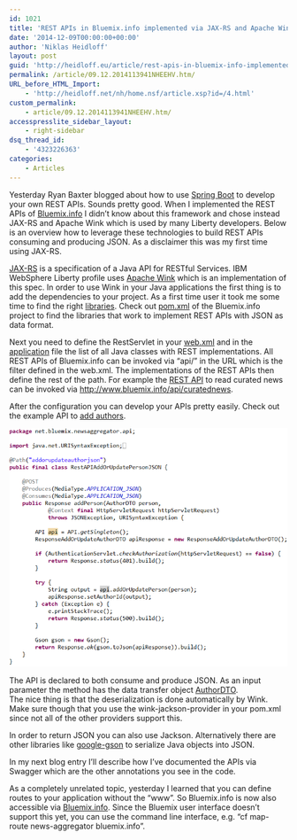 ```yaml
---
id: 1021
title: 'REST APIs in Bluemix.info implemented via JAX-RS and Apache Wink'
date: '2014-12-09T00:00:00+00:00'
author: 'Niklas Heidloff'
layout: post
guid: 'http://heidloff.eu/article/rest-apis-in-bluemix-info-implemented-via-jax-rs-and-apache-wink/'
permalink: /article/09.12.2014113941NHEEHV.htm/
URL_before_HTML_Import:
    - 'http://heidloff.net/nh/home.nsf/article.xsp?id=/4.html'
custom_permalink:
    - article/09.12.2014113941NHEEHV.htm/
accesspresslite_sidebar_layout:
    - right-sidebar
dsq_thread_id:
    - '4323226363'
categories:
    - Articles
---
```


 Yesterday Ryan Baxter blogged about how to use [Spring Boot](http://ryanjbaxter.com/2014/12/08/building-bootiful-java-apps/) to develop your own REST APIs. Sounds pretty good. When I implemented the REST APIs of [Bluemix.info](http://www.bluemix.info/) I didn’t know about this framework and chose instead JAX-RS and Apache Wink which is used by many Liberty developers. Below is an overview how to leverage these technologies to build REST APIs consuming and producing JSON. As a disclaimer this was my first time using JAX-RS.

[JAX-RS](https://jax-rs-spec.java.net/) is a specification of a Java API for RESTful Services. IBM WebSphere Liberty profile uses [Apache Wink](http://wink.apache.org/) which is an implementation of this spec. In order to use Wink in your Java applications the first thing is to add the dependencies to your project. As a first time user it took me some time to find the right [libraries](http://mvnrepository.com/artifact/org.apache.wink). Check out [pom.xml](https://github.com/IBM-Bluemix/news-aggregator/blob/master/pom.xml) of the Bluemix.info project to find the libraries that work to implement REST APIs with JSON as data format.

 Next you need to define the RestServlet in your [web.xml](https://github.com/IBM-Bluemix/news-aggregator/blob/master/src/main/webapp/WEB-INF/web.xml) and in the [application](https://github.com/IBM-Bluemix/news-aggregator/blob/master/src/main/webapp/WEB-INF/application) file the list of all Java classes with REST implementations. All REST APIs of Bluemix.info can be invoked via “api/” in the URL which is the filter defined in the web.xml. The implementations of the REST APIs then define the rest of the path. For example the [REST API](https://github.com/IBM-Bluemix/news-aggregator/blob/master/src/main/java/net/bluemix/newsaggregator/api/RestAPIGetCuratedNews.java) to read curated news can be invoked via <http://www.bluemix.info/api/curatednews>.

 After the configuration you can develop your APIs pretty easily. Check out the example API to [add authors](https://github.com/IBM-Bluemix/news-aggregator/blob/master/src/main/java/net/bluemix/newsaggregator/api/RestAPIAddOrUpdatePersonJSON.java).

![image](/assets/img/2014/12/jaxrs.png)

 The API is declared to both consume and produce JSON. As an input parameter the method has the data transfer object [AuthorDTO](https://github.com/IBM-Bluemix/news-aggregator/blob/master/src/main/java/net/bluemix/newsaggregator/api/AuthorDTO.java).   
 The nice thing is that the deserialization is done automatically by Wink. Make sure though that you use the wink-jackson-provider in your pom.xml since not all of the other providers support this.

 In order to return JSON you can also use Jackson. Alternatively there are other libraries like [google-gson](https://code.google.com/p/google-gson/) to serialize Java objects into JSON.

 In my next blog entry I’ll describe how I’ve documented the APIs via Swagger which are the other annotations you see in the code.

 As a completely unrelated topic, yesterday I learned that you can define routes to your application without the “www”. So Bluemix.info is now also accessible via [Bluemix.info](http://bluemix.info/). Since the Bluemix user interface doesn’t support this yet, you can use the command line interface, e.g. “cf map-route news-aggregator bluemix.info”.